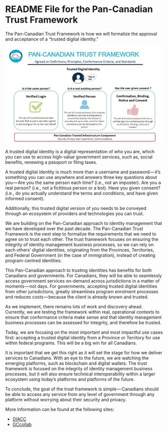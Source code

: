 # README File for the Pan-Canadian Trust Framework

The Pan-Canadian Trust Framework is how we will formalize the approval and acceptance of a “trusted digital identity.”


![alt text](./pctf-overview.jpg "Pan-Canadian Trust Framework")

A trusted digital identity is a digital representation of who you are, which you can use to access high-value government services, such as, social benefits, renewing a passport or filing taxes.

A trusted digital identity is much more than a username and password — it’s something you can use anywhere and answers three key questions about you — Are you the same person each time? (i.e., not an imposter). Are you a real person? (i.e., not a fictitious person or a bot). Have you given consent? (i.e., do you actually understand the terms and conditions, and have given informed consent).

Additionally, this trusted digital version of you needs to be conveyed through an ecosystem of providers and technologies you can trust.

We are building on the Pan-Canadian approach to identity management that we have developed over the past decade. The Pan-Canadian Trust Framework is the next step to formalize the requirements that we need to agree on to trust each other. The trust framework focuses on ensuring the integrity of identity management business processes, so we can rely on each others’ digital identities, originating from the Provinces, Territories, and Federal Government (in the case of immigration), instead of creating program-centred identities.

This Pan-Canadian approach to trusting identities has benefits for both Canadians and governments. For Canadians, they will be able to seamlessly access government services on-demand across jurisdictions in a matter of moments — not days. For governments, accepting trusted digital identities from other jurisdictions, greatly streamlines program enrolment processes and reduces costs — because the client is already known and trusted.

As we implement, there remains lots of work and discovery ahead. Currently, we are testing the framework within real, operational contexts to ensure that conformance criteria make sense and that identity management business processes can be assessed for integrity, and therefore be trusted.

Today, we are focusing on the most important and most impactful use cases first: accepting a trusted digital identity from a Province or Territory for use within federal programs. This will be a big win for all Canadians.

It is important that we get this right as it will set the stage for how we deliver services to Canadians. With an eye to the future, we are watching the emerging platforms, such as blockchain and digital wallets. The trust framework is focused on the integrity of identity management business processes, but it will also ensure technical interoperability within a larger ecosystem using today’s platforms and platforms of the future.

To conclude, the goal of the trust framework is simple — Canadians should be able to access any service from any level of government through any platform without worrying about their security and privacy.

More information can be found at the following sites:

* [DIACC](https://diacc.ca)
* [GCcollab](https://gccollab.ca)
